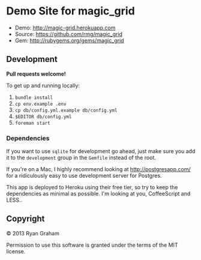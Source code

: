 # Demo Site for magic_grid

 * Demo: http://magic-grid.herokuapp.com
 * Source: https://github.com/rmg/magic_grid
 * Gem: http://rubygems.org/gems/magic_grid

## Development

**Pull requests welcome!**

To get up and running locally:

 1. `bundle install`
 2. `cp env.example .env`
 3. `cp db/config.yml.example db/config.yml`
 4. `$EDITOR db/config.yml`
 5. `foreman start`

### Dependencies

If you want to use `sqlite` for development go ahead, just make sure you add it to the `development` group
in the `Gemfile` instead of the root.

If you're on a Mac, I highly recommend looking at http://postgresapp.com/ for a ridiculously easy to use development
server for Postgres.

This app is deployed to Heroku using their free tier, so try to keep the dependencies as minimal as possible.
I'm looking at you, CoffeeScript and LESS..

## Copyright

&copy; 2013 Ryan Graham

Permission to use this software is granted under the terms of the MIT license.
